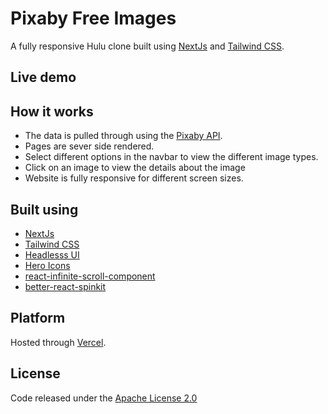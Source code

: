 # Pixaby Free Images

A fully responsive Hulu clone built using [NextJs](https://nextjs.org/) and [Tailwind CSS](https://tailwindcss.com/).

## Live demo
[]()

## How it works
- The data is pulled through using the [Pixaby API](https://pixabay.com/api/docs/).
- Pages are sever side rendered.
- Select different options in the navbar to view the different image types.
- Click on an image to view the details about the image
- Website is fully responsive for different screen sizes.

## Built using
- [NextJs](https://nextjs.org/)
- [Tailwind CSS](https://tailwindcss.com/)
- [Headlesss UI](https://headlessui.dev/)
- [Hero Icons](https://heroicons.com/)
- [react-infinite-scroll-component](https://www.npmjs.com/package/react-infinite-scroll-component)
- [better-react-spinkit](https://www.npmjs.com/package/better-react-spinkit)

## Platform
Hosted through [Vercel](https://vercel.com/).

## License
Code released under the [Apache License 2.0](https://github.com/Tushar-Indurjeeth/Pixaby-images/blob/0cdcdb1f315ab1812ba1717edbc094996b8048e6/LICENSE)
